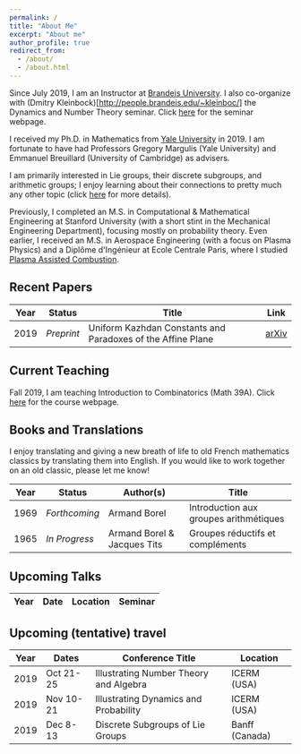 ```yaml
---
permalink: /
title: "About Me"
excerpt: "About me"
author_profile: true
redirect_from: 
  - /about/
  - /about.html
---
```


Since July 2019, I am an Instructor at [Brandeis University](http://www.brandeis.edu/mathematics/). I also co-organize with (Dmitry Kleinbock)[http://people.brandeis.edu/~kleinboc/] the Dynamics and Number Theory seminar. Click [here](https://lamlaurentpham.github.io/seminar/2019-2020/) for the seminar webpage.

I received my Ph.D. in Mathematics from [Yale University](https://math.yale.edu/) in 2019. I am fortunate to have had Professors Gregory Margulis (Yale University) and Emmanuel Breuillard (University of Cambridge) as advisers.

I am primarily interested in Lie groups, their discrete subgroups, and arithmetic groups; I enjoy learning about their connections to pretty much any other topic (click [here](https://lamlaurentpham.github.io/publications/) for more details).

Previously, I completed an M.S. in Computational & Mathematical Engineering at Stanford University (with a short stint in the Mechanical Engineering Department), focusing mostly on probability theory. Even earlier, I received an M.S. in Aerospace Engineering (with a focus on Plasma Physics) and a Diplôme d'Ingénieur at Ecole Centrale Paris, where I studied [Plasma Assisted Combustion](https://ieeexplore.ieee.org/document/6012535).

## Recent Papers

| Year | Status | Title | Link | 
|---|---|---|---|
|2019|_Preprint_|Uniform Kazhdan Constants and Paradoxes of the Affine Plane|[arXiv](https://arxiv.org/abs/1904.02604)|

## Current Teaching

Fall 2019, I am teaching Introduction to Combinatorics (Math 39A). Click [here](https://lamlaurentpham.github.io/teaching/2019-F-MATH39A) for the course webpage.

## Books and Translations

I enjoy translating and giving a new breath of life to old French mathematics classics by translating them into English. If you would like to work together on an old classic, please let me know!

| Year | Status | Author(s) | Title |
|---|---|---|---|
|1969|_Forthcoming_|Armand Borel|Introduction aux groupes arithmétiques|
|1965|_In Progress_|Armand Borel & Jacques Tits|Groupes réductifs et compléments|

## Upcoming Talks

|Year|Date|Location|Seminar|
|---|---|---|---|

<!---

|2019|Apr 8|Yale University|Group actions and dynamics seminar|
|2019|Apr 3|Wesleyan University|Topology et al. seminar|
|2018|Nov 23|University of Cambridge|Discrete analysis seminar|
|2018|Oct 30|Rutgers University|Number theory seminar|
|2018|Oct 26|CUNY Graduate center|New York group theory seminar|

--->

## Upcoming (tentative) travel

|Year|Dates|Conference Title|Location|
|---|---|---|---|
|2019|Oct 21-25|Illustrating Number Theory and Algebra|ICERM (USA)|
|2019|Nov 10-21|Illustrating Dynamics and Probability|ICERM (USA)|
|2019|Dec 8-13|Discrete Subgroups of Lie Groups|Banff (Canada)|



<!---

|2019|Jun 10-21|Random and arithmetic structures in topology|Berkeley (USA)|
|2019|May 27-31|Dynamics of Group Actions, une conférence en l’honneur des 60 ans d'Yves Benoist|Cretaro (Italy)|
|2019|May 19-24|Equidistribution, Invariant Measures and Applications: A tribute to the Legacy of Marina Ratner|Jerusalem (Israel)|
|2019|Mar 25-29|Number Theory and Dynamics Conference|Cambridge (UK)|
|2019|Feb 17-21|Super Strong Approximation in Groups|Jerusalem (Israel)|

--->
